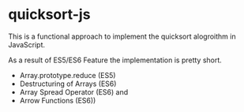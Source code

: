 # quicksort-js

This is a functional approach to implement the quicksort alogroithm in JavaScript.

As a result of ES5/ES6 Feature the implementation is pretty short.

- Array.prototype.reduce (ES5)
- Destructuring of Arrays (ES6)
- Array Spread Operator (ES6) and 
- Arrow Functions (ES6))

